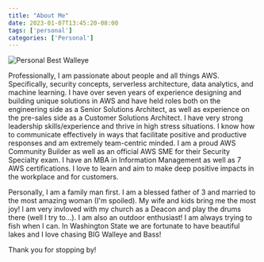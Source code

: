 ```yaml
---
title: "About Me"
date: 2023-01-07T13:45:20-08:00
tags: ['personal']
categories: ['Personal']
---
```


![Personal Best Walleye](/walleyepb.jpg)


Professionally, I am passionate about people and all things AWS. Specifically, security concepts, serverless architecture, data analytics, and machine learning. I have over seven years of experience designing and building unique solutions in AWS and have held roles both on the engineering side as a Senior Solutions Architect, as well as experience on the pre-sales side as a Customer Solutions Architect. I have very strong leadership skills/experience and thrive in high stress situations. I know how to communicate effectively in ways that facilitate positive and productive responses and am extremely team-centric minded. I am a proud AWS Community Builder as well as an official AWS SME for their Security Specialty exam. I have an MBA in Information Management as well as 7 AWS certifications. I love to learn and aim to make deep positive impacts in the workplace and for customers.

Personally, I am a family man first. I am a blessed father of 3 and married to the most amazing woman (I'm spoiled). My wife and kids bring me the most joy! I am very invloved with my church as a Deacon and play the drums there (well I try to...). I am also an outdoor enthusiast! I am always trying to fish when I can. In Washington State we are fortunate to have beautiful lakes and I love chasing BIG Walleye and Bass! 

Thank you for stopping by!
